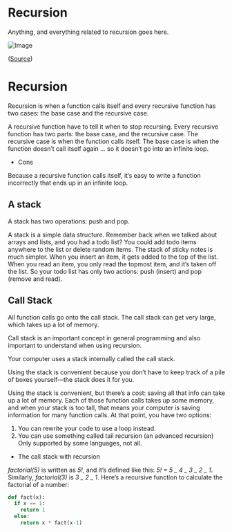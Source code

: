 # Recursion

Anything, and everything related to recursion goes here.

![Image](https://storage.googleapis.com/algodailyrandomassets/curriculum/recursion/cover.jpg)

([Source](https://algodaily.com/categories/recursion))

# Recursion

Recursion is when a function calls itself and every recursive function has two cases: the base case and the recursive case.

A recursive function have to tell it when to stop recursing. Every recursive function has two parts: the base case, and the recursive case. The recursive case is when the function calls itself. The base case is when the function doesn’t call itself again ... so it doesn’t go into an infinite loop.

- Cons

Because a recursive function calls itself, it’s easy to write a function incorrectly that ends up in an infinite loop.

## A stack

A stack has two operations: push and pop.

A stack is a simple data structure. Remember back when we talked about arrays and lists, and you had a todo list? You could add todo items anywhere to the list or delete random items. The stack of sticky notes is much simpler. When you insert an item, it gets added to the top of the list. When you read an item, you only read the topmost item, and it’s taken off the list. So your todo list has only two actions: push (insert) and pop (remove and read).

## Call Stack

All function calls go onto the call stack. The call stack can get very large, which takes up a lot of memory.

Call stack is an important concept in general programming and also important to understand when using recursion.

Your computer uses a stack internally called the call stack.

Using the stack is convenient because you don’t have to keep track of a pile of boxes yourself—the stack does it for you.

Using the stack is convenient, but there’s a cost: saving all that info can take up a lot of memory. Each of those function calls takes up some memory, and when your stack is too tall, that means your computer is saving information for many function calls. At that point, you have two options:

1. You can rewrite your code to use a loop instead.
2. You can use something called tail recursion (an advanced recursion) Only supported by some languages, not all.

- The call stack with recursion

_factorial(5)_ is written as _5!_, and it’s defined like this: _5! = 5 _ 4 _ 3 _ 2 _ 1_. Similarly, _factorial(3)_ is _3 _ 2 _ 1_. Here’s a recursive function to calculate the factorial of a number:

```python
def fact(x):
  if x == 1:
    return 1
  else:
    return x * fact(x-1)
```
